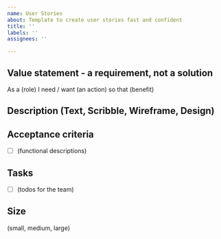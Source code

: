 ```yaml
---
name: User Stories
about: Template to create user stories fast and confident
title: ''
labels: ''
assignees: ''

---
```


## Value statement - a requirement, not a solution
As a (role)
I need / want (an action)
so that (benefit)

## Description (Text, Scribble, Wireframe, Design)

## Acceptance criteria
- [ ] (functional descriptions)

## Tasks
- [ ] (todos for the team)

## Size
(small, medium, large)
